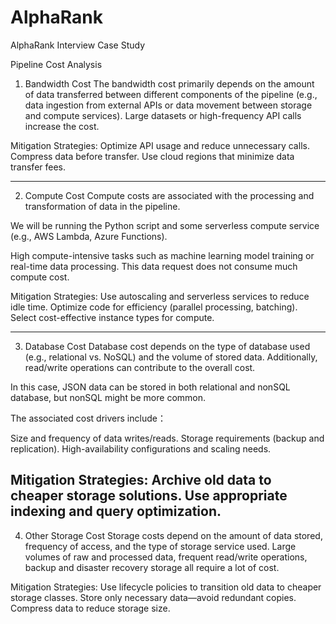 # AlphaRank
AlphaRank Interview Case Study

Pipeline Cost Analysis
1. Bandwidth Cost
The bandwidth cost primarily depends on the amount of data transferred between different components of the pipeline (e.g., data ingestion from external APIs or data movement between storage and compute services). Large datasets or high-frequency API calls increase the cost. 

Mitigation Strategies:
Optimize API usage and reduce unnecessary calls.
Compress data before transfer.
Use cloud regions that minimize data transfer fees.

-----
2. Compute Cost
Compute costs are associated with the processing and transformation of data in the pipeline.

We will be running the Python script and some serverless compute service (e.g., AWS Lambda, Azure Functions).

High compute-intensive tasks such as machine learning model training or real-time data processing. This data request does not consume much compute cost.

Mitigation Strategies:
Use autoscaling and serverless services to reduce idle time.
Optimize code for efficiency (parallel processing, batching).
Select cost-effective instance types for compute.

-----
3. Database Cost
Database cost depends on the type of database used (e.g., relational vs. NoSQL) and the volume of stored data. Additionally, read/write operations can contribute to the overall cost.

In this case, JSON data can be stored in both relational and nonSQL database, but nonSQL might be more common.

The associated cost drivers include：

Size and frequency of data writes/reads.
Storage requirements (backup and replication).
High-availability configurations and scaling needs.

Mitigation Strategies:
Archive old data to cheaper storage solutions.
Use appropriate indexing and query optimization.
-----

4. Other Storage Cost
Storage costs depend on the amount of data stored, frequency of access, and the type of storage service used. Large volumes of raw and processed data, frequent read/write operations, backup and disaster recovery storage all require a lot of cost.

Mitigation Strategies:
Use lifecycle policies to transition old data to cheaper storage classes.
Store only necessary data—avoid redundant copies.
Compress data to reduce storage size.

